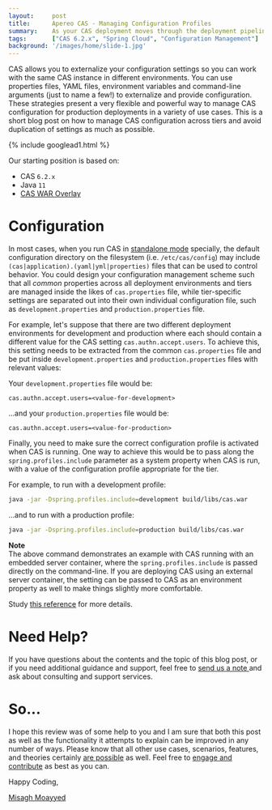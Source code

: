 ```yaml
---
layout:     post
title:      Apereo CAS - Managing Configuration Profiles
summary:    As your CAS deployment moves through the deployment pipeline from dev to test to production, manage the configuration between those environments separately using application profiles.
tags:       ["CAS 6.2.x", "Spring Cloud", "Configuration Management"]
background: '/images/home/slide-1.jpg'
---
```


CAS allows you to externalize your configuration settings so you can work with the same CAS instance in different environments. You can use properties files, YAML files, environment variables and command-line arguments (just to name a few!) to externalize and provide configuration. These strategies present a very flexible and powerful way to manage CAS configuration for production deployments in a variety of use cases. This is a short blog post on how to manage CAS configuration across tiers and avoid duplication of settings as much as possible.

{% include googlead1.html  %}

Our starting position is based on:

- CAS `6.2.x`
- Java `11`
- [CAS WAR Overlay](https://github.com/apereo/cas-overlay-template)

# Configuration

In most cases, when you run CAS in [standalone mode](https://apereo.github.io/cas/6.2.x/configuration/Configuration-Server-Management.html#standalone) specially, the default configuration directory on the filesystem (i.e. `/etc/cas/config`) may include `(cas|application).(yaml|yml|properties)` files that can be used to control behavior. You could design your configuration management scheme such that all *common* properties across all deployment environments and tiers are managed inside the likes of `cas.properties` file, while tier-specific settings are separated out into their own individual configuration file, such as `development.properties` and `production.properties` file. 

For example, let's suppose that there are two different deployment environments for development and production where each should contain a different value for the CAS setting `cas.authn.accept.users`. To achieve this, this setting needs to be extracted from the common `cas.properties` file and be put inside `development.properties` and `production.properties` files with relevant values:

Your `development.properties` file would be:

```properties
cas.authn.accept.users=<value-for-development>
```

...and your `production.properties` file would be:

```properties
cas.authn.accept.users=<value-for-production>
```

Finally, you need to make sure the correct configuration profile is activated when CAS is running. One way to achieve this would be to pass along the `spring.profiles.include` parameter as a system property when CAS is run, with a value of the configuration profile appropriate for the tier.

For example, to run with a development profile:

```bash
java -jar -Dspring.profiles.include=development build/libs/cas.war
``` 

...and to run with a production profile:

```bash
java -jar -Dspring.profiles.include=production build/libs/cas.war
``` 

<div class="alert alert-info">
<strong>Note</strong><br/>The above command demonstrates an example with CAS running with an embedded server container, where the <code>spring.profiles.include</code> is passed directly on the command-line. If you are deploying CAS using an external server container, the  setting can be passed to CAS as an environment property as well to make things slightly more comfortable.
</div>

Study [this reference](https://apereo.github.io/cas/6.2.x/configuration/Configuration-Management.html) for more details.


# Need Help?

If you have questions about the contents and the topic of this blog post, or if you need additional guidance and support, feel free to [send us a note ](/#contact-section-header) and ask about consulting and support services.

# So...

I hope this review was of some help to you and I am sure that both this post as well as the functionality it attempts to explain can be improved in any number of ways. Please know that all other use cases, scenarios, features, and theories certainly [are possible](https://apereo.github.io/2017/02/18/onthe-theoryof-possibility/) as well. Feel free to [engage and contribute](https://apereo.github.io/cas/developer/Contributor-Guidelines.html) as best as you can.

Happy Coding,

[Misagh Moayyed](https://fawnoos.com)
